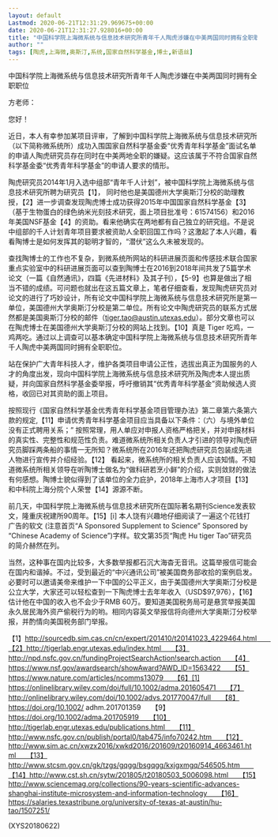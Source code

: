 ```yaml
---
layout: default
Lastmod: 2020-06-21T12:31:29.969675+00:00
date: 2020-06-21T12:31:27.928016+00:00
title: "中国科学院上海微系统与信息技术研究所青年千人陶虎涉嫌在中美两国同时拥有全职职位"
author: ""
tags: [陶虎,上海微,奥斯汀,系统,国家自然科学基金,博士,新语丝]
---
```


中国科学院上海微系统与信息技术研究所青年千人陶虎涉嫌在中美两国同时拥有全职职位

方老师：

您好！

近日，本人有幸参加某项目评审，了解到中国科学院上海微系统与信息技术研究所（以下简称微系统所）成功入围国家自然科学基金委“优秀青年科学基金”面试名单的申请人陶虎研究员存在同时在中美两地全职的嫌疑。这应该属于不符合国家自然科学基金委“优秀青年科学基金”的申请人要求的情形。

陶虎研究员2014年1月入选中组部“青年千人计划”，被中国科学院上海微系统与信息技术研究所聘为研究员【1】， 同时他也是美国德州大学奥斯汀分校的助理教授，【2】进一步调查发现陶虎博士成功获得2015年中国国家自然科学基金【3】（基于生物蛋白的绿色纳米光刻技术研究，面上项目批准号：61574156）和2016年美国NSF基金【4】的资助。看来他确实在两地都有自己独立的研究组。不是说中组部的千人计划青年项目要求被资助人全职回国工作吗？这激起了本人兴趣，看看陶博士是如何发挥其的聪明才智的，“潜伏”这么久未被发现的。

查找陶博士的工作也不复杂，到微系统所网站的科研进展页面和传感技术联合国家重点实验室中的科研进展页面可以查到陶博士在2016到2018年间共发了5篇学术论文（一篇《自然通讯》，四篇《先进材料》及其子刊），【5-9】也算是做出了相当不错的成绩。可问题也就出在这五篇文章上，笔者仔细查看，发现陶虎研究员对论文的进行了巧妙设计，所有论文中国科学院上海微系统与信息技术研究所是第一单位，美国德州大学奥斯汀分校是第二单位。所有论文中陶虎研究员的联系方式居然都是美国奥斯汀分校的邮件（tiger.tao@austin.utexas.edu）。部分文章也可以在陶虎博士在美国德州大学奥斯汀分校的网站上找到。【10】真是 Tiger 吃鸡，一鸡两吃。通过以上调查可以基本确定中国科学院上海微系统与信息技术研究所青年千人陶虎中美两国同时拥有全职职位。

站在保护广大青年科技人才，维护各类项目申请公正性，选拔出真正为国服务的人才的角度出发，现向中国科学院上海微系统与信息技术研究所及陶虎本人提出质疑，并向国家自然科学基金委举报，呼吁撤销其“优秀青年科学基金”资助候选人资格，收回已对其资助的面上项目。

按照现行《国家自然科学基金优秀青年科学基金项目管理办法》第二章第六条第六款的规定,【11】申请优秀青年科学基金项目应当具备以下条件：（六）与境外单位没有正式聘用关系；” 按照常理，用人单应对申报人资格严格把关，并对申报材料的真实性、完整性和规范性负责。难道微系统所相关负责人才引进的领导对陶虎研究员脚踩两条船的事情一无所知？微系统所在2016年还把陶虎研究员包装成先进人物进行宣传并介绍经验。【12】 看起来，微系统所的相关负责人应该知情。不知道微系统所相关领导在听陶博士做名为“做科研若烹小鲜”的介绍，实则敛财的做法有何感想。陶博士貌似得到了该单位的全力庇护，2018年上海市人才项目【13】和中科院上海分院个人荣誉【14】源源不断。

前几天，中国科学院上海微系统与信息技术研究所在国际著名期刊Science发表软文，隆重庆祝建所90周年。【15】[i] 本人饶有兴趣地仔细阅读了一遍这个花钱打广告的软文 (注意首页“A Sponsored Supplement to Science” Sponsored by “Chinese Academy of Science”)字样。软文第35页“陶虎 Hu tiger Tao”研究员的简介赫然在列。

当然，这种事在国内比较多，大多数举报都石沉大海杳无音讯。这篇举报信可能会在国内和谐掉。不过，受到最近的“中兴通讯公司”被美国商务部收拾的案例启发。必要时可以邀请美帝来维护一下中国的公平正义，由于美国德州大学奥斯汀分校是公立大学，大家还可以轻松查到一下陶虎博士去年年收入（USD$97,976），【16】估计他在中国的收入也不会少于RMB 60万。要知道美国税务局可是悬赏举报美国永久居民海外资产偷税行为的哟。相同内容英文举报信将向德州大学奥斯汀分校举报，并酌情向美国税务部门举报。

【1】http://sourcedb.sim.cas.cn/cn/expert/201410/t20141023_4229464.html　　【2】http://tigerlab.engr.utexas.edu/index.html　　【3】http://npd.nsfc.gov.cn/fundingProjectSearchAction!search.action　　【4】https://www.nsf.gov/awardsearch/showAward?AWD_ID=1563422　　【5】https://www.nature.com/articles/ncomms13079　　【6】[1] https://onlinelibrary.wiley.com/doi/full/10.1002/adma.201605471　　【7】http://onlinelibrary.wiley.com/doi/10.1002/advs.201770047/full　　【8】https://doi.org/10.1002/ adhm.201701359　　【9】https://doi.org/10.1002/adma.201705919　　【10】http://tigerlab.engr.utexas.edu/publications.html　　【11】http://www.nsfc.gov.cn/publish/portal0/tab475/info70242.htm　　【12】http://www.sim.ac.cn/xwzx2016/xwkd2016/201609/t20160914_4663461.html　　【13】http://www.stcsm.gov.cn/gk/tzgs/gqgg/bsgqgg/kxjgxmgq/546505.htm　　【14】http://www.cst.sh.cn/sytw/201805/t20180503_5006098.html　　【15】http://www.sciencemag.org/collections/90-years-scientific-advances-shanghai-institute-microsystem-and-information-technology　　【16】https://salaries.texastribune.org/university-of-texas-at-austin/hu-tao/1507251/

(XYS20180622)

